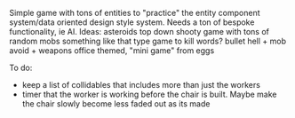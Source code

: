 Simple game with tons of entities to "practice" the entity component system/data oriented design style system. Needs a ton of bespoke functionality, ie AI.
Ideas:
    asteroids
    top down shooty game with tons of random mobs
    something like that type game to kill words?
    bullet hell + mob avoid + weapons
    office themed, "mini game" from eggs

To do:
* keep a list of collidables that includes more than just the workers
* timer that the worker is working before the chair is built. Maybe make the
  chair slowly become less faded out as its made
